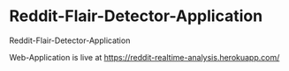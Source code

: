 # Reddit-Flair-Detector-Application
Reddit-Flair-Detector-Application

Web-Application is live at https://reddit-realtime-analysis.herokuapp.com/
